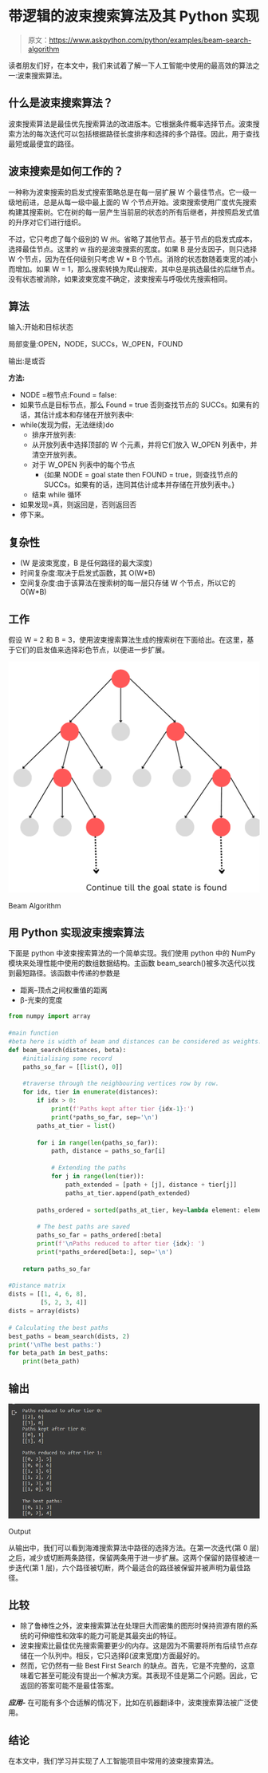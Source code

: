 # 带逻辑的波束搜索算法及其 Python 实现

> 原文：<https://www.askpython.com/python/examples/beam-search-algorithm>

读者朋友们好，在本文中，我们来试着了解一下人工智能中使用的最高效的算法之一:波束搜索算法。

## 什么是波束搜索算法？

波束搜索算法是最佳优先搜索算法的改进版本。它根据条件概率选择节点。波束搜索方法的每次迭代可以包括根据路径长度排序和选择的多个路径。因此，用于查找最短或最便宜的路径。

## 波束搜索是如何工作的？

一种称为波束搜索的启发式搜索策略总是在每一层扩展 W 个最佳节点。它一级一级地前进，总是从每一级中最上面的 W 个节点开始。波束搜索使用广度优先搜索构建其搜索树。它在树的每一层产生当前层的状态的所有后继者，并按照启发式值的升序对它们进行组织。

不过，它只考虑了每个级别的 W 州。省略了其他节点。基于节点的启发式成本，选择最佳节点。这里的 w 指的是波束搜索的宽度。如果 B 是分支因子，则只选择 W 个节点，因为在任何级别只考虑 W * B 个节点。消除的状态数随着束宽的减小而增加。如果 W = 1，那么搜索转换为爬山搜索，其中总是挑选最佳的后继节点。没有状态被消除，如果波束宽度不确定，波束搜索与呼吸优先搜索相同。

## 算法

输入:开始和目标状态

局部变量:OPEN，NODE，SUCCs，W_OPEN，FOUND

输出:是或否

**方法:**

*   NODE =根节点:Found = false:
*   如果节点是目标节点，那么 Found = true 否则查找节点的 SUCCs。如果有的话，其估计成本和存储在开放列表中:
*   while(发现为假，无法继续)do
    *   排序开放列表:
    *   从开放列表中选择顶部的 W 个元素，并将它们放入 W_OPEN 列表中，并清空开放列表。
    *   对于 W_OPEN 列表中的每个节点
        *   {如果 NODE = goal state then FOUND = true，则查找节点的 SUCCs。如果有的话，连同其估计成本并存储在开放列表中。}
    *   结束 while 循环
*   如果发现=真，则返回是，否则返回否
*   停下来。

## 复杂性

*   (W 是波束宽度，B 是任何路径的最大深度)
*   时间复杂度:取决于启发式函数，其 O(W*B)
*   空间复杂度:由于该算法在搜索树的每一层只存储 W 个节点，所以它的 O(W*B)

## 工作

假设 W = 2 和 B = 3，使用波束搜索算法生成的搜索树在下面给出。在这里，基于它们的启发值来选择彩色节点，以便进一步扩展。

![Beam Algorithm](img/f18b7ec090806da6faeff075828b5f3e.png)

Beam Algorithm

## 用 Python 实现波束搜索算法

下面是 python 中波束搜索算法的一个简单实现。我们使用 python 中的 NumPy 模块来处理性能中使用的数组数据结构。主函数 beam_search()被多次迭代以找到最短路径。该函数中传递的参数是

*   距离–顶点之间权重值的距离
*   β-光束的宽度

```py
from numpy import array

#main function
#beta here is width of beam and distances can be considered as weights.
def beam_search(distances, beta):
    #initialising some record
    paths_so_far = [[list(), 0]]  

    #traverse through the neighbouring vertices row by row.
    for idx, tier in enumerate(distances):
        if idx > 0:
            print(f'Paths kept after tier {idx-1}:')
            print(*paths_so_far, sep='\n')
        paths_at_tier = list()

        for i in range(len(paths_so_far)):
            path, distance = paths_so_far[i]

            # Extending the paths
            for j in range(len(tier)):
                path_extended = [path + [j], distance + tier[j]]
                paths_at_tier.append(path_extended)

        paths_ordered = sorted(paths_at_tier, key=lambda element: element[1])

        # The best paths are saved
        paths_so_far = paths_ordered[:beta]
        print(f'\nPaths reduced to after tier {idx}: ')
        print(*paths_ordered[beta:], sep='\n')

    return paths_so_far

#Distance matrix
dists = [[1, 4, 6, 8],
         [5, 2, 3, 4]]
dists = array(dists)

# Calculating the best paths
best_paths = beam_search(dists, 2)
print('\nThe best paths:')
for beta_path in best_paths:
    print(beta_path)

```

## 输出

![Output](img/1d232f14d974c26787166f0bc1c0b0c2.png)

Output

从输出中，我们可以看到海滩搜索算法中路径的选择方法。在第一次迭代(第 0 层)之后，减少或切断两条路径，保留两条用于进一步扩展。这两个保留的路径被进一步迭代(第 1 层)，六个路径被切断，两个最适合的路径被保留并被声明为最佳路径。

## 比较

*   除了鲁棒性之外，波束搜索算法在处理巨大而密集的图形时保持资源有限的系统的可伸缩性和效率的能力可能是其最突出的特征。
*   波束搜索比最佳优先搜索需要更少的内存。这是因为不需要将所有后续节点存储在一个队列中。相反，它只选择β(波束宽度)方面最好的。
*   然而，它仍然有一些 Best First Search 的缺点。首先，它是不完整的，这意味着它甚至可能没有提出一个解决方案。其表现不佳是第二个问题。因此，它返回的答案可能不是最佳答案。

***应用-*** 在可能有多个合适解的情况下，比如在机器翻译中，波束搜索算法被广泛使用。

## 结论

在本文中，我们学习并实现了人工智能项目中常用的波束搜索算法。